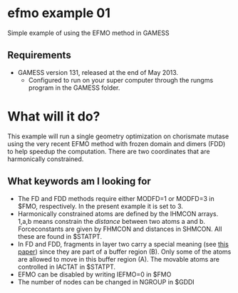 # efmo example 01

Simple example of using the EFMO method in GAMESS

## Requirements

  * GAMESS version 131, released at the end of May 2013.
    + Configured to run on your super computer through the rungms program in the GAMESS folder.

# What will it do?

This example will run a single geometry optimization on chorismate mutase using the very recent EFMO method with frozen domain and dimers (FDD) to help speedup the computation. There are two coordinates that are harmonically constrained.

## What keywords am I looking for

  * The FD and FDD methods require either MODFD=1 or MODFD=3 in $FMO, respectively. In the present example it is set to 3.
  * Harmonically constrained atoms are defined by the IHMCON arrays. 1,a,b means constrain the *distance* between two atoms a and b. Forceconstants are given by FHMCON and distances in SHMCON. All these are found in $STATPT.
  * In FD and FDD, fragments in layer two carry a special meaning (see [this paper](http://dx.doi.org/10.1021/jz1016894)) since they are part of a buffer region (B). Only some of the atoms are allowed to move in this buffer region (A). The movable atoms are controlled in IACTAT in $STATPT.
  * EFMO can be disabled by writing IEFMO=0 in $FMO
  * The number of nodes can be changed in NGROUP in $GDDI
